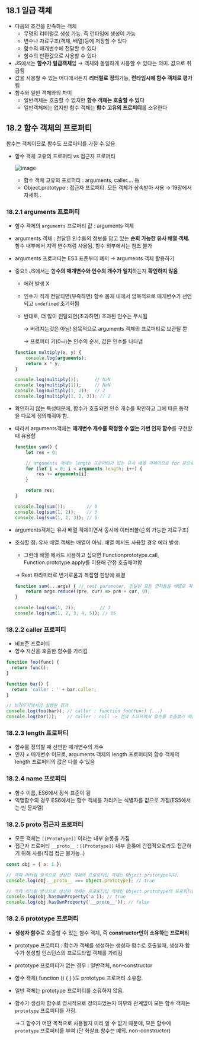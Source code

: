 ## 18.1 일급 객체

- 다음의 조건을 만족하는 객체
    - 무명의 리터럴로 생성 가능. 즉 런타임에 생성이 가능
    - 변수나 자료구조(객체, 배열)등에 저장할 수 있다
    - 함수의 매개변수에 전달할 수 있다
    - 함수의 반환값으로 사용할 수 있다
- JS에서는 **함수가 일급객체**임 → 객체와 동일하게 사용할 수 있다는 의미. 값으로 취급됨
- 값을 사용할 수 있는 어디에서든지 **리터럴로 정의**가능, **런타임시에 함수 객체로 평가**됨
- 함수와 일반 객체와의 차이
    - 일반객체는 호출할 수 없지만 **함수 객체는 호출할 수 있다**
    - 일반객체에는 없지만 함수 객체는 **함수 고유의 프로퍼티**를 소유한다

## 18.2 함수 객체의 프로퍼티

함수는 객체이므로 함수도 프로퍼티를 가질 수 있음

- 함수 객체 고유의 프로퍼티 vs 접근자 프로퍼티
    
    ![image](https://github.com/user-attachments/assets/6eb3e5be-e621-473a-ae88-c4b9efe46b06)

    
    - 함수 객체 고유의 프로퍼티 : arguments, caller…. 등
    - Object.prototype : 접근자 프로퍼티. 모든 객체가 상속받아 사용 → 19장에서 자세히..

### 18.2.1 arguments 프로퍼티

- 함수 객체의 `arguments` 프로퍼티 값 : arguments 객체
- arguments 객체 : 전달된 인수들의 정보를 담고 있는 **순회 가능한 유사 배열 객체.** 함수 내부에서 지역 변수처럼 사용됨. 함수 외부에서는 참조 불가
- arguments 프로퍼티는 ES3 표준부터 폐지 → arguments 객체 활용하기
- 중요!! JS에서는 함**수의 매개변수와 인수의 개수가 일치**하는지 **확인하지 않음**
    - 에러 발생 X
    - 인수가 적게 전달되면(부족하면) 함수 몸체 내에서 암묵적으로 매개변수가 선언되고 `undefined` 초기화됨
    - 반대로, 더 많이 전달되면(초과하면) 초과된 인수는 무시됨
        
        → 버려지는것은 아님! 암묵적으로 arguments 객체의 프로퍼티로 보관될 뿐
        
        → 프로퍼티 키(0~i)는 인수의 순서, 값은 인수를 나타냄
        
    
    ```jsx
    function multiply(x, y) {
        console.log(arguments);
        return x * y;
    }
    
    console.log(multiply());      // NaN
    console.log(multiply(1));     // NaN
    console.log(multiply(1, 2));  // 2
    console.log(multiply(1, 2, 3)); // 2
    ```
    
- 확인하지 않는 특성때문에, 함수가 호출되면 인수 개수를 확인하고 그에 따른 동작을 다르게 정의해줘야 함.
- 따라서 arguments객체는 **매개변수 개수를 확정할 수 없는 가변 인자 함수**를 구현할 때 유용함
    
    ```jsx
    function sum() {
        let res = 0;
    
        // arguments 객체는 length 프로퍼티가 있는 유사 배열 객체이므로 for 문으로 순회할 수 있다.
        for (let i = 0; i < arguments.length; i++) {
            res += arguments[i];
        }
    
        return res;
    }
    
    console.log(sum());        // 0
    console.log(sum(1, 2));    // 3
    console.log(sum(1, 2, 3)); // 6
    
    ```
    
- arguments객체는 유사 배열 객체이면서 동시에 이터러블(순회 가능한 자료구조)
- 조심할 점. 유사 배열 객체는 배열이 아님. 배열 메서드 사용할 경우 에러 발생.
    - 그런데 배열 메서드 사용하고 싶으면 Functionprototype.call, Function.prototype.apply를 이용해 간접 호출해야함
    
    → Rest 파라미터로 번거로움과 복잡함 한방에 해결
    
    ```jsx
    function sum(...args) { // rest parameter, 전달된 모든 인자들을 배열로 저장하는 역할
        return args.reduce((pre, cur) => pre + cur, 0);
    }
    
    console.log(sum(1, 2));         // 3
    console.log(sum(1, 2, 3, 4, 5)); // 15
    ```
    

### 18.2.2 caller 프로퍼티

- 비표준 프로퍼티
- 함수 자신을 호출한 함수를 가리킴

```jsx
function foo(func) {
  return func();
}

function bar() {
  return 'caller : ' + bar.caller;
}

// 브라우저에서의 실행한 결과
console.log(foo(bar)); // caller : function foo(func) {...}
console.log(bar());    // caller : null -> 전역 스코프에서 함수를 호출했기 때문
```

### 18.2.3 length 프로퍼티

- 함수를 정의할 때 선언한 매개변수의 개수
- 인자 ≠ 매개변수 이므로, arguments 객체의 length 프로퍼티와 함수 객체의 length 프로퍼티의 값은 다를 수 있음

### 18.2.4 name 프로퍼티

- 함수 이름, ES6에서 정식 표준이 됨
- 익명함수의 경우 ES6에서는 함수 객체를 가리키는 식별자를 값으로 가짐(ES5에서는 빈 문자열)

### 18.2.5 __proto__ 접근자 프로퍼티

- 모든 객체는 `[[Prototype]]` 이라는 내부 슬롯을 가짐
- 접근자 프로퍼티 `__proto__` : `[[Prototype]]`  내부 슬롯에 간접적으로라도 접근하기 위해 사용(직접 접근 불가능..)

```jsx
const obj = { a: 1 };

// 객체 리터럴 방식으로 생성한 객체의 프로토타입 객체는 Object.prototype이다.
console.log(obj.__proto__ === Object.prototype); // true

// 객체 리터럴 방식으로 생성한 객체는 프로토타입 객체인 Object.prototype의 프로퍼티를 상속받는다.
console.log(obj.hasOwnProperty('a')); // true
console.log(obj.hasOwnProperty('__proto__')); // false
```

### 18.2.6 prototype 프로퍼티

- **생성자 함수**로  호출할 수 있는 함수 객체, 즉 **constructor만이 소유하는 프로퍼티**
- prototype 프로퍼티 : 함수가 객체를 생성하는 생성자 함수로 호출될때, 생성자 함수가 생성할 인스턴스의 프로토타입 객체를 가리킴
- prototype 프로퍼티가 없는 경우 : 일반객체, non-constructor
- 함수 객체( function () { } )도 prototype 프로퍼티 소유함.
- 일반 객체는 prototype 프로퍼티를 소유하지 않음.
- 함수가 생성자 함수로 명시적으로 정의되었는지 여부와 관계없이 모든 함수 객체는 `prototype` 프로퍼티를 가짐.
    
    →그 함수가 어떤 목적으로 사용될지 미리 알 수 없기 때문에, 모든 함수에 `prototype` 프로퍼티를 부여
    (단 화살표 함수는 예외. non-constructor)
